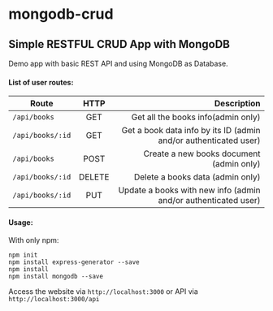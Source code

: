 # mongodb-crud

## Simple RESTFUL CRUD App with MongoDB
Demo app with basic REST API and using MongoDB as Database.

#### List of user routes:

| Route                          | HTTP          | Description  |
| ------------------------------ |:-------------:| ------------:|
| ```/api/books```   | GET         | Get all the books info(admin only) |
| ```/api/books/:id``` | GET       | Get a book data info by its ID (admin and/or authenticated user)|
| ```/api/books```   | POST        | Create a new books document (admin only) |
| ```/api/books/:id``` | DELETE    | Delete a books data (admin only) |
| ```/api/books/:id```  | PUT      | Update a books with new info (admin and/or authenticated user) |

#### Usage:

With only npm:
```
npm init
npm install express-generator --save
npm install
npm install mongodb --save
```

Access the website via ```http://localhost:3000``` or API via ```http://localhost:3000/api```
